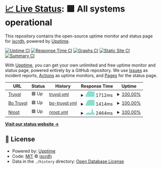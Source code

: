 # [📈 Live Status](https://iscrdh.github.io/upptime): <!--live status--> **🟩 All systems operational**

This repository contains the open-source uptime monitor and status page for [iscrdh](https://iscrdh.github.io/upptime), powered by [Upptime](https://github.com/upptime/upptime).

[![Uptime CI](https://github.com/iscrdh/upptime/workflows/Uptime%20CI/badge.svg)](https://github.com/iscrdh/upptime/actions?query=workflow%3A%22Uptime+CI%22)
[![Response Time CI](https://github.com/iscrdh/upptime/workflows/Response%20Time%20CI/badge.svg)](https://github.com/iscrdh/upptime/actions?query=workflow%3A%22Response+Time+CI%22)
[![Graphs CI](https://github.com/iscrdh/upptime/workflows/Graphs%20CI/badge.svg)](https://github.com/iscrdh/upptime/actions?query=workflow%3A%22Graphs+CI%22)
[![Static Site CI](https://github.com/iscrdh/upptime/workflows/Static%20Site%20CI/badge.svg)](https://github.com/iscrdh/upptime/actions?query=workflow%3A%22Static+Site+CI%22)
[![Summary CI](https://github.com/iscrdh/upptime/workflows/Summary%20CI/badge.svg)](https://github.com/iscrdh/upptime/actions?query=workflow%3A%22Summary+CI%22)

With [Upptime](https://upptime.js.org), you can get your own unlimited and free uptime monitor and status page, powered entirely by a GitHub repository. We use [Issues](https://github.com/iscrdh/upptime/issues) as incident reports, [Actions](https://github.com/iscrdh/upptime/actions) as uptime monitors, and [Pages](https://iscrdh.github.io/upptime) for the status page.

<!--start: status pages-->
<!-- This summary is generated by Upptime (https://github.com/upptime/upptime) -->
<!-- Do not edit this manually, your changes will be overwritten -->
<!-- prettier-ignore -->
| URL | Status | History | Response Time | Uptime |
| --- | ------ | ------- | ------------- | ------ |
| <img alt="" src="https://icons.duckduckgo.com/ip3/truyol.com.ico" height="13"> [Truyol](https://truyol.com/) | 🟩 Up | [truyol.yml](https://github.com/iscrdh/upptime/commits/HEAD/history/truyol.yml) | <details><summary><img alt="Response time graph" src="./graphs/truyol/response-time-week.png" height="20"> 1712ms</summary><br><a href="https://iscrdh.github.io/upptime/history/truyol"><img alt="Response time 1358" src="https://img.shields.io/endpoint?url=https%3A%2F%2Fraw.githubusercontent.com%2Fiscrdh%2Fupptime%2FHEAD%2Fapi%2Ftruyol%2Fresponse-time.json"></a><br><a href="https://iscrdh.github.io/upptime/history/truyol"><img alt="24-hour response time 1377" src="https://img.shields.io/endpoint?url=https%3A%2F%2Fraw.githubusercontent.com%2Fiscrdh%2Fupptime%2FHEAD%2Fapi%2Ftruyol%2Fresponse-time-day.json"></a><br><a href="https://iscrdh.github.io/upptime/history/truyol"><img alt="7-day response time 1712" src="https://img.shields.io/endpoint?url=https%3A%2F%2Fraw.githubusercontent.com%2Fiscrdh%2Fupptime%2FHEAD%2Fapi%2Ftruyol%2Fresponse-time-week.json"></a><br><a href="https://iscrdh.github.io/upptime/history/truyol"><img alt="30-day response time 1437" src="https://img.shields.io/endpoint?url=https%3A%2F%2Fraw.githubusercontent.com%2Fiscrdh%2Fupptime%2FHEAD%2Fapi%2Ftruyol%2Fresponse-time-month.json"></a><br><a href="https://iscrdh.github.io/upptime/history/truyol"><img alt="1-year response time 1389" src="https://img.shields.io/endpoint?url=https%3A%2F%2Fraw.githubusercontent.com%2Fiscrdh%2Fupptime%2FHEAD%2Fapi%2Ftruyol%2Fresponse-time-year.json"></a></details> | <details><summary><a href="https://iscrdh.github.io/upptime/history/truyol">100.00%</a></summary><a href="https://iscrdh.github.io/upptime/history/truyol"><img alt="All-time uptime 99.43%" src="https://img.shields.io/endpoint?url=https%3A%2F%2Fraw.githubusercontent.com%2Fiscrdh%2Fupptime%2FHEAD%2Fapi%2Ftruyol%2Fuptime.json"></a><br><a href="https://iscrdh.github.io/upptime/history/truyol"><img alt="24-hour uptime 100.00%" src="https://img.shields.io/endpoint?url=https%3A%2F%2Fraw.githubusercontent.com%2Fiscrdh%2Fupptime%2FHEAD%2Fapi%2Ftruyol%2Fuptime-day.json"></a><br><a href="https://iscrdh.github.io/upptime/history/truyol"><img alt="7-day uptime 100.00%" src="https://img.shields.io/endpoint?url=https%3A%2F%2Fraw.githubusercontent.com%2Fiscrdh%2Fupptime%2FHEAD%2Fapi%2Ftruyol%2Fuptime-week.json"></a><br><a href="https://iscrdh.github.io/upptime/history/truyol"><img alt="30-day uptime 100.00%" src="https://img.shields.io/endpoint?url=https%3A%2F%2Fraw.githubusercontent.com%2Fiscrdh%2Fupptime%2FHEAD%2Fapi%2Ftruyol%2Fuptime-month.json"></a><br><a href="https://iscrdh.github.io/upptime/history/truyol"><img alt="1-year uptime 99.48%" src="https://img.shields.io/endpoint?url=https%3A%2F%2Fraw.githubusercontent.com%2Fiscrdh%2Fupptime%2FHEAD%2Fapi%2Ftruyol%2Fuptime-year.json"></a></details>
| <img alt="" src="https://icons.duckduckgo.com/ip3/bo.truyol.com.ico" height="13"> [Bo Truyol](https://bo.truyol.com/) | 🟩 Up | [bo-truyol.yml](https://github.com/iscrdh/upptime/commits/HEAD/history/bo-truyol.yml) | <details><summary><img alt="Response time graph" src="./graphs/bo-truyol/response-time-week.png" height="20"> 1414ms</summary><br><a href="https://iscrdh.github.io/upptime/history/bo-truyol"><img alt="Response time 1277" src="https://img.shields.io/endpoint?url=https%3A%2F%2Fraw.githubusercontent.com%2Fiscrdh%2Fupptime%2FHEAD%2Fapi%2Fbo-truyol%2Fresponse-time.json"></a><br><a href="https://iscrdh.github.io/upptime/history/bo-truyol"><img alt="24-hour response time 1118" src="https://img.shields.io/endpoint?url=https%3A%2F%2Fraw.githubusercontent.com%2Fiscrdh%2Fupptime%2FHEAD%2Fapi%2Fbo-truyol%2Fresponse-time-day.json"></a><br><a href="https://iscrdh.github.io/upptime/history/bo-truyol"><img alt="7-day response time 1414" src="https://img.shields.io/endpoint?url=https%3A%2F%2Fraw.githubusercontent.com%2Fiscrdh%2Fupptime%2FHEAD%2Fapi%2Fbo-truyol%2Fresponse-time-week.json"></a><br><a href="https://iscrdh.github.io/upptime/history/bo-truyol"><img alt="30-day response time 1140" src="https://img.shields.io/endpoint?url=https%3A%2F%2Fraw.githubusercontent.com%2Fiscrdh%2Fupptime%2FHEAD%2Fapi%2Fbo-truyol%2Fresponse-time-month.json"></a><br><a href="https://iscrdh.github.io/upptime/history/bo-truyol"><img alt="1-year response time 990" src="https://img.shields.io/endpoint?url=https%3A%2F%2Fraw.githubusercontent.com%2Fiscrdh%2Fupptime%2FHEAD%2Fapi%2Fbo-truyol%2Fresponse-time-year.json"></a></details> | <details><summary><a href="https://iscrdh.github.io/upptime/history/bo-truyol">100.00%</a></summary><a href="https://iscrdh.github.io/upptime/history/bo-truyol"><img alt="All-time uptime 99.67%" src="https://img.shields.io/endpoint?url=https%3A%2F%2Fraw.githubusercontent.com%2Fiscrdh%2Fupptime%2FHEAD%2Fapi%2Fbo-truyol%2Fuptime.json"></a><br><a href="https://iscrdh.github.io/upptime/history/bo-truyol"><img alt="24-hour uptime 100.00%" src="https://img.shields.io/endpoint?url=https%3A%2F%2Fraw.githubusercontent.com%2Fiscrdh%2Fupptime%2FHEAD%2Fapi%2Fbo-truyol%2Fuptime-day.json"></a><br><a href="https://iscrdh.github.io/upptime/history/bo-truyol"><img alt="7-day uptime 100.00%" src="https://img.shields.io/endpoint?url=https%3A%2F%2Fraw.githubusercontent.com%2Fiscrdh%2Fupptime%2FHEAD%2Fapi%2Fbo-truyol%2Fuptime-week.json"></a><br><a href="https://iscrdh.github.io/upptime/history/bo-truyol"><img alt="30-day uptime 100.00%" src="https://img.shields.io/endpoint?url=https%3A%2F%2Fraw.githubusercontent.com%2Fiscrdh%2Fupptime%2FHEAD%2Fapi%2Fbo-truyol%2Fuptime-month.json"></a><br><a href="https://iscrdh.github.io/upptime/history/bo-truyol"><img alt="1-year uptime 99.69%" src="https://img.shields.io/endpoint?url=https%3A%2F%2Fraw.githubusercontent.com%2Fiscrdh%2Fupptime%2FHEAD%2Fapi%2Fbo-truyol%2Fuptime-year.json"></a></details>
| <img alt="" src="https://icons.duckduckgo.com/ip3/www.nroot.es.ico" height="13"> [Nroot](https://www.nroot.es/) | 🟩 Up | [nroot.yml](https://github.com/iscrdh/upptime/commits/HEAD/history/nroot.yml) | <details><summary><img alt="Response time graph" src="./graphs/nroot/response-time-week.png" height="20"> 2464ms</summary><br><a href="https://iscrdh.github.io/upptime/history/nroot"><img alt="Response time 1819" src="https://img.shields.io/endpoint?url=https%3A%2F%2Fraw.githubusercontent.com%2Fiscrdh%2Fupptime%2FHEAD%2Fapi%2Fnroot%2Fresponse-time.json"></a><br><a href="https://iscrdh.github.io/upptime/history/nroot"><img alt="24-hour response time 1709" src="https://img.shields.io/endpoint?url=https%3A%2F%2Fraw.githubusercontent.com%2Fiscrdh%2Fupptime%2FHEAD%2Fapi%2Fnroot%2Fresponse-time-day.json"></a><br><a href="https://iscrdh.github.io/upptime/history/nroot"><img alt="7-day response time 2464" src="https://img.shields.io/endpoint?url=https%3A%2F%2Fraw.githubusercontent.com%2Fiscrdh%2Fupptime%2FHEAD%2Fapi%2Fnroot%2Fresponse-time-week.json"></a><br><a href="https://iscrdh.github.io/upptime/history/nroot"><img alt="30-day response time 1962" src="https://img.shields.io/endpoint?url=https%3A%2F%2Fraw.githubusercontent.com%2Fiscrdh%2Fupptime%2FHEAD%2Fapi%2Fnroot%2Fresponse-time-month.json"></a><br><a href="https://iscrdh.github.io/upptime/history/nroot"><img alt="1-year response time 1785" src="https://img.shields.io/endpoint?url=https%3A%2F%2Fraw.githubusercontent.com%2Fiscrdh%2Fupptime%2FHEAD%2Fapi%2Fnroot%2Fresponse-time-year.json"></a></details> | <details><summary><a href="https://iscrdh.github.io/upptime/history/nroot">100.00%</a></summary><a href="https://iscrdh.github.io/upptime/history/nroot"><img alt="All-time uptime 99.62%" src="https://img.shields.io/endpoint?url=https%3A%2F%2Fraw.githubusercontent.com%2Fiscrdh%2Fupptime%2FHEAD%2Fapi%2Fnroot%2Fuptime.json"></a><br><a href="https://iscrdh.github.io/upptime/history/nroot"><img alt="24-hour uptime 100.00%" src="https://img.shields.io/endpoint?url=https%3A%2F%2Fraw.githubusercontent.com%2Fiscrdh%2Fupptime%2FHEAD%2Fapi%2Fnroot%2Fuptime-day.json"></a><br><a href="https://iscrdh.github.io/upptime/history/nroot"><img alt="7-day uptime 100.00%" src="https://img.shields.io/endpoint?url=https%3A%2F%2Fraw.githubusercontent.com%2Fiscrdh%2Fupptime%2FHEAD%2Fapi%2Fnroot%2Fuptime-week.json"></a><br><a href="https://iscrdh.github.io/upptime/history/nroot"><img alt="30-day uptime 97.36%" src="https://img.shields.io/endpoint?url=https%3A%2F%2Fraw.githubusercontent.com%2Fiscrdh%2Fupptime%2FHEAD%2Fapi%2Fnroot%2Fuptime-month.json"></a><br><a href="https://iscrdh.github.io/upptime/history/nroot"><img alt="1-year uptime 99.58%" src="https://img.shields.io/endpoint?url=https%3A%2F%2Fraw.githubusercontent.com%2Fiscrdh%2Fupptime%2FHEAD%2Fapi%2Fnroot%2Fuptime-year.json"></a></details>

<!--end: status pages-->

[**Visit our status website →**](https://iscrdh.github.io/upptime)

## 📄 License

- Powered by: [Upptime](https://github.com/upptime/upptime)
- Code: [MIT](./LICENSE) © [iscrdh](https://iscrdh.github.io/upptime)
- Data in the `./history` directory: [Open Database License](https://opendatacommons.org/licenses/odbl/1-0/)
